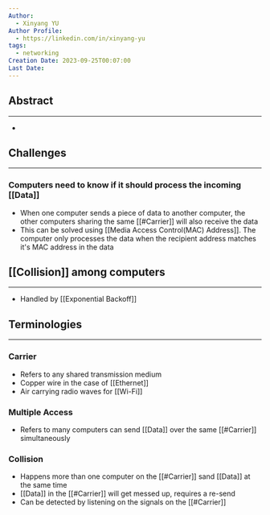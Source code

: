 ```yaml
---
Author:
  - Xinyang YU
Author Profile:
  - https://linkedin.com/in/xinyang-yu
tags:
  - networking
Creation Date: 2023-09-25T00:07:00
Last Date:
---
```

## Abstract
---
- 

## Challenges
---
### Computers need to know if it should process the incoming [[Data]]
- When one computer sends a piece of data to another computer, the other computers sharing the same [[#Carrier]] will also receive the data
- This can be solved using [[Media Access Control(MAC) Address]]. The computer only processes the data when the recipient address matches it's MAC address in the data

## [[Collision]] among computers
---
- Handled by [[Exponential Backoff]]

## Terminologies
---
### Carrier
- Refers to any shared transmission medium
- Copper wire in the case of [[Ethernet]]
- Air carrying radio waves for [[Wi-Fi]]
### Multiple Access
- Refers to many computers can send [[Data]] over the same [[#Carrier]] simultaneously 

### Collision
- Happens more than one computer on the [[#Carrier]] sand [[Data]] at the same time
- [[Data]] in the [[#Carrier]] will get messed up, requires a re-send
- Can be detected by listening on the signals on the [[#Carrier]]